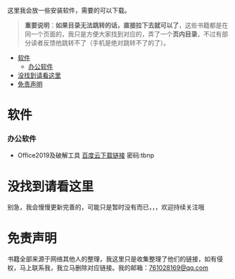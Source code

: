 这里我会放一些安装软件，需要的可以下载。


> **重要说明**：**如果目录无法跳转的话，直接拉下去就可以了**，这些书籍都是在同一个页面的，我只是方便大家找到对应的，弄了一个**页内目录**，不过有部分读者反馈他跳转不了（手机是绝对跳转不了的了）。



- [软件](#软件)
  - [办公软件](#办公软件)
- [没找到请看这里](#没找到请看这里)
- [免责声明](#免责声明)



# 软件

### 办公软件

- Office2019及破解工具       [百度云下载链接](https://pan.baidu.com/s/1htaGovLTL9bOAdzsPbhM5Q)  密码:tbnp




# 没找到请看这里

别急，我会慢慢更新完善的，可能只是暂时没有而已，，，欢迎持续关注哦 




# 免责声明

书籍全部来源于网络其他人的整理，我这里只是收集整理了他们的链接，如有侵权，马上联系我，我立马删除对应链接。我的邮箱：761028169@qq.com






